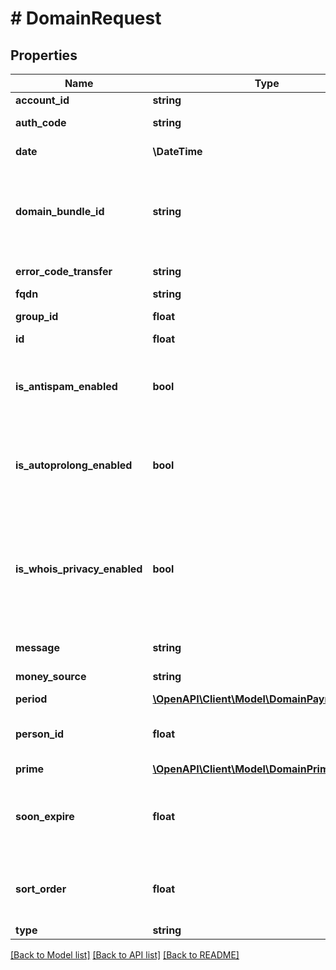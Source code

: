# # DomainRequest

## Properties

Name | Type | Description | Notes
------------ | ------------- | ------------- | -------------
**account_id** | **string** | ID пользователя |
**auth_code** | **string** | Код авторизации для переноса домена. |
**date** | **\DateTime** | Дата создания заявки. |
**domain_bundle_id** | **string** | Идентификационный номер бандла, в который входит данная заявка (null - если заявка не входит ни в один бандл). |
**error_code_transfer** | **string** | Код ошибки трансфера домена. |
**fqdn** | **string** | Полное имя домена. |
**group_id** | **float** | ID группы доменных зон. |
**id** | **float** | ID заявки. |
**is_antispam_enabled** | **bool** | Это логическое значение, которое показывает включена ли услуга \&quot;Антиспам\&quot; для домена |
**is_autoprolong_enabled** | **bool** | Это логическое значение, которое показывает, включено ли автопродление домена. |
**is_whois_privacy_enabled** | **bool** | Это логическое значение, которое показывает, включено ли скрытие данных администратора домена для whois. Опция недоступна для доменов в зонах .ru и .рф. |
**message** | **string** | Информационное сообщение о заявке. |
**money_source** | **string** | Источник (способ) оплаты заявки. |
**period** | [**\OpenAPI\Client\Model\DomainPaymentPeriod**](DomainPaymentPeriod.md) |  |
**person_id** | **float** | Идентификационный номер персоны для заявки на регистрацию. |
**prime** | [**\OpenAPI\Client\Model\DomainPrimeType**](DomainPrimeType.md) |  |
**soon_expire** | **float** | Количество дней до конца регистрации домена, за которые мы уведомим о необходимости продления. |
**sort_order** | **float** | Это значение используется для сортировки доменных зон в панели управления. |
**type** | **string** | Тип заявки. |

[[Back to Model list]](../../README.md#models) [[Back to API list]](../../README.md#endpoints) [[Back to README]](../../README.md)
